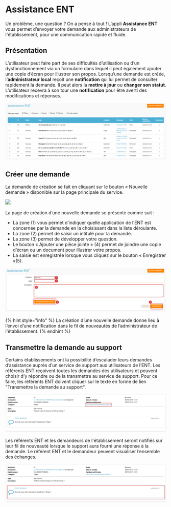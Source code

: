 # Assistance ENT

Un problème, une question ? On a pensé à tout ! L’appli **Assistance ENT** vous permet d’envoyer votre demande aux administrateurs de l'établissement, pour une communication rapide et fluide.

## Présentation

L’utilisateur peut faire part de ses difficultés d’utilisation ou d’un dysfonctionnement via un formulaire dans lequel il peut également ajouter une copie d’écran pour illustrer son propos. Lorsqu’une demande est créée, l’**administrateur local** reçoit une **notification** qui lui permet de consulter rapidement la demande. Il peut alors la **mettre à jour** ou **changer son statut**. L’utilisateur recevra à son tour une **notification** pour être averti des modifications et réponses.

![](<.gitbook/assets/2018-08-24_14h57_20-1-1 (1) (1) (2).png>)

## Créer une demande

La demande de création se fait en cliquant sur le bouton « Nouvelle demande » disponible sur la page principale du service.

![](<.gitbook/assets/2018-08-24_14h57_39-1-1 (1) (1).png>)

La page de création d’une nouvelle demande se présente comme suit :

* La zone (1) vous permet d’indiquer quelle application de l’ENT est concernée par la demande en la choisissant dans la liste déroulante.
* La zone (2) permet de saisir un intitulé pour la demande.
* La zone (3) permet de développer votre question.
* Le bouton « Ajouter une pièce jointe » (4) permet de joindre une copie d’écran ou un document pour illustrer votre propos.
* La saisie est enregistrée lorsque vous cliquez sur le bouton « Enregistrer »(5).

![](<.gitbook/assets/2018-08-24_14h58_10-2-1-1 (2) (1).png>)

{% hint style="info" %}
La création d’une nouvelle demande donne lieu à l’envoi d’une notification dans le fil de nouveautés de l’administrateur de l'établissement.
{% endhint %}

## Transmettre la demande au support

Certains établissements ont la possibilité d’escalader leurs demandes d’assistance auprès d’un service de support aux utilisateurs de l’ENT.
Les référents ENT reçoivent toutes les demandes des utilisateurs et peuvent choisir d’y répondre ou de la transmettre au service de support. Pour ce faire, les référents ENT doivent cliquer sur le texte en forme de lien "Transmettre la demande au support".

![](<.gitbook/assets/2018-08-24_15h01_23-2-1 (1) (1) (2).png>)

Les référents ENT et les demandeurs de l'établissement seront notifiés sur leur fil de nouveauté lorsque le support aura fourni une réponse à la demande. Le référent ENT et le demandeur peuvent visualiser l’ensemble des échanges.

![](<.gitbook/assets/2018-08-24_15h02_14-1-2 (2) (1).png>)

